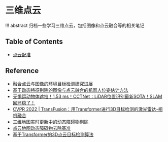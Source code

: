 # 三维点云

!!! abstract
    归档一些学习三维点云，包括图像和点云融合等的相关笔记

## Table of Contents

- [点云配准](pcr/)

## Reference

- [融合点云与图像的环境目标检测研究进展](https://cloud.tencent.com/developer/article/2400077)
- [基于动态特征剔除的图像与点云融合的机器人位姿估计方法](https://ww.opticsjournal.net/Articles/OJdc4262ba6bc3ac9f/FullText)
- [无惧运动物体遮挡！1.53 ms！CCTNet：LiDAR位置识别最新SOTA！SLAM回环稳了！](https://blog.csdn.net/Yong_Qi2015/article/details/139251205)
- [CVPR 2022 | TransFusion：用Transformer进行3D目标检测的激光雷达-相机融合](https://github.com/xuyangbai/transfusion)
- [三维地图实时更新中的动态障碍物剔除](https://sim.cas.cn/kybm2016/fssjxtsys2016/kyjz2016/201810/t20181024_5149449.html)
- [点云地图动态障碍物去除基准](https://www.zhihu.com/zvideo/1716592091273179136)
- [基于Transformer的3D点云目标检测算法](https://journals.nwpu.edu.cn/xbgydxxb/FileUp/HTML/20230618.htm)